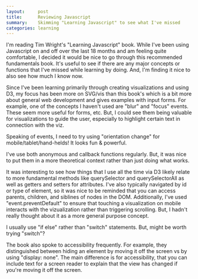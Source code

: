```yaml
---
layout:     post
title:      Reviewing Javascript
summary:    Skimming "Learning Javascript" to see what I've missed
categories: learning
---
```


I'm reading Tim Wright's "Learning Javascript" book. While I've been using Javascript on and off over the last 18 months and am feeling quite comfortable, I decided it would be nice to go through this recommended fundamentals book. It's useful to see if there are any major concepts or functions that I've missed while learning by doing. And, I'm finding it nice to also see how much I know now. 

Since I've been learning primarily through creating visualizations and using D3, my focus has been more on SVG/vis than this book's which is a bit more about general web development and gives examples with input forms. For example, one of the concepts I haven't used are "blur" and "focus" events. These seem more useful for forms, etc. But, I could see them being valuable for visualizations to guide the user, especially to highlight certain text in connection with the viz. 

Speaking of events, I need to try using "orientation change" for mobile/tablet/hand-helds!  It looks fun & powerful.  

I've use both anonymous and callback functions regularly. But, it was nice to put them in a more theoretical context rather than just doing what works. 

It was interesting to see how things that I use all the time via D3 likely relate to more fundamental methods like querySelector and querySelectorAll as well as getters and setters for attributes. I've also typically navigated by id or type of element, so it was nice to be reminded that you can access parents, children, and siblines of nodes in the DOM. Additionally, I've used "event.preventDefault" to ensure that touching a visualization on mobile interacts with the vizualization rather than triggering scrolling. But, I hadn't really thought about it as a more general purpose concept. 

I usually use "if else" rather than "switch" statements. But, might be worth trying "switch"?

The book also spoke to accessibility frequently. For example, they distinguished between hiding an element by moving it off the screen vs by using "display: none". The main difference is for accessibility, that you can include text for a screen reader to explain that the view has changed if you're moving it off the screen. 

